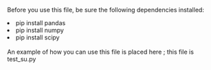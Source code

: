 Before you use this file, be sure the following dependencies installed:
<li>pip install pandas</li>
<li>pip install numpy</li>
<li>pip install scipy</li>
<br>
An example of how you can use this file is placed here ; this file is test_su.py
